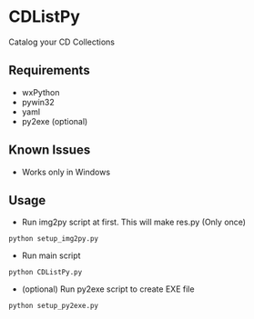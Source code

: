 # CDListPy
Catalog your CD Collections

## Requirements
- wxPython
- pywin32
- yaml
- py2exe (optional)

## Known Issues
- Works only in Windows

## Usage
- Run img2py script at first. This will make res.py (Only once)
```
python setup_img2py.py
```

- Run main script
```
python CDListPy.py
```

- (optional) Run py2exe script to create EXE file
```
python setup_py2exe.py
```
